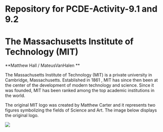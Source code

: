 # Repository for PCDE-Activity-9.1 and 9.2

# The Massachusetts Institute of Technology (MIT)

**Matthew Hall / MateusVanHalen **

The Massachusetts Institute of Technology (MIT) is a private university in Cambridge, Massachusetts. Established in 1861 , MIT has since then been at the center of the development of modern technology and science. Since it was founded, MIT has been ranked among the top academic institutions in the world.

The original MIT logo was created by Matthew Carter and it represents two figures symbolizing the fields of Science and Art. The image below displays the original logo.

![](image.png)